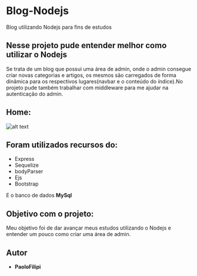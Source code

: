 # Blog-Nodejs
Blog utilizando Nodejs para fins de estudos

Nesse projeto pude entender melhor como utilizar o Nodejs
------
  Se trata de um blog que possui uma área de admin, onde o admin consegue criar novas categorias e artigos, os mesmos são carregados de   forma dinâmica para os respectivos lugares(navbar e o conteúdo do índice).No projeto pude também trabalhar com middleware para me ajudar na autenticação do admin. 




Home:
------
![alt text](https://media.giphy.com/media/LSuPr5ZOOzOxmghkPb/giphy.gif) 


Foram utilizados recursos do: 
------
* Express
* Sequelize
* bodyParser
* Ejs
* Bootstrap

E o banco de dados **MySql**


Objetivo com o projeto:
------
Meu objetivo foi de dar avançar meus estudos utilizando o Nodejs e entender um pouco como criar uma área de admin.
                                           



Autor
------
* **PaoloFilipi**

